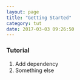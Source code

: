 ```yaml
---
layout: page
title: "Getting Started"
category: tut
date: 2017-03-03 09:26:50
---
```


### Tutorial

1. Add dependency
2. Something else
